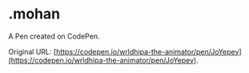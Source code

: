 # .mohan

A Pen created on CodePen.

Original URL: [https://codepen.io/wrldhipa-the-animator/pen/JoYepev](https://codepen.io/wrldhipa-the-animator/pen/JoYepev).

